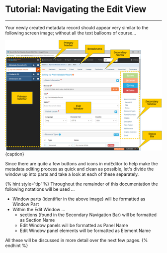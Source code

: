 # Tutorial: Navigating the Edit View
---
Your newly created metadata record should appear very similar to the following screen image; without all the text balloons of course...

![The Edit View of a metadata record](/assets/tutorial/orientation-main-window.png){caption}

Since there are quite a few buttons and icons in mdEditor to help make the metadata editing process as quick and clean as possible, let's divide the window up into parts and take a look at each of these separately.  

{% hint style='tip' %}
  Throughout the remainder of this documentation the following notations will be used ...
  * Window parts (identifier in the above image) will be formatted as <span class="md-window">Window Part</span>
  * Within the <span class="md-window">Edit Window</span> ...
    * sections (found in the <span class="md-window">Secondary Navigation Bar</span>) will be formatted as <span class="md-section">Section Name</span>
    * <span class="md-window">Edit Window</span> panels will be formatted as <span class="md-panel">Panel Name</span>
    * <span class="md-window">Edit Window</span> panel elements will be formatted as <span class="md-element">Element Name</span>
    
    
  All these will be discussed in more detail over the next few pages.
{% endhint %}
